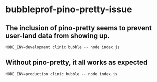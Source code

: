 # bubbleprof-pino-pretty-issue

## The inclusion of pino-pretty seems to prevent user-land data from showing up.
`NODE_ENV=development clinic bubble -- node index.js`

## Without pino-pretty, it all works as expected
`NODE_ENV=production clinic bubble -- node index.js`
